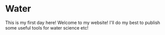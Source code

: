 # Water
This is my first day here!
Welcome to my website!
I'll do my best to publish some useful tools for water science etc!
